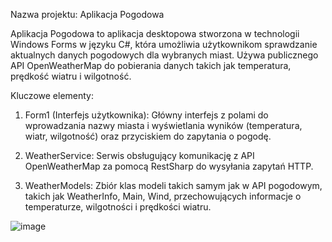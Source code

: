 Nazwa projektu: Aplikacja Pogodowa

Aplikacja Pogodowa to aplikacja desktopowa stworzona w technologii Windows Forms w języku C#, która umożliwia użytkownikom sprawdzanie aktualnych danych pogodowych dla wybranych miast. Używa publicznego API OpenWeatherMap do pobierania danych takich jak temperatura, prędkość wiatru i wilgotność.

Kluczowe elementy:

1.	Form1 (Interfejs użytkownika): Główny interfejs z polami do wprowadzania nazwy miasta i wyświetlania wyników (temperatura, wiatr, wilgotność) oraz przyciskiem do zapytania o pogodę.

2.	WeatherService: Serwis obsługujący komunikację z API OpenWeatherMap za pomocą RestSharp do wysyłania zapytań HTTP.

3.	WeatherModels: Zbiór klas modeli takich samym jak w API pogodowym, takich jak WeatherInfo, Main, Wind, przechowujących informacje o temperaturze,  wilgotności i prędkości wiatru.


![image](https://github.com/pitrusik/PogodaApp/assets/91748205/cd4c0cc1-bc0a-409a-930e-48349f5a93df)
